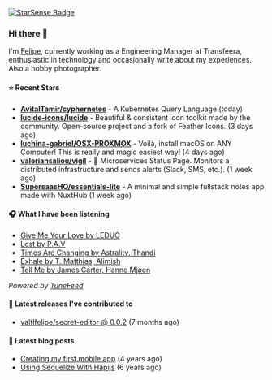 <a href="https://starsense.app/developer-types" target="_blank"><img src="https://starsense.app/api/badge/?user=valtlfelipe" alt="StarSense Badge"></a>

### Hi there 👋

I'm [Felipe](https://felipevm.com), currently working as a Engineering Manager at Transfeera, enthusiastic in technology and occasionally write about my experiences. Also a hobby photographer.

#### ⭐ Recent Stars
- **[AvitalTamir/cyphernetes](https://github.com/AvitalTamir/cyphernetes)** - A Kubernetes Query Language (today)
- **[lucide-icons/lucide](https://github.com/lucide-icons/lucide)** - Beautiful &amp; consistent icon toolkit made by the community. Open-source project and a fork of Feather Icons. (3 days ago)
- **[luchina-gabriel/OSX-PROXMOX](https://github.com/luchina-gabriel/OSX-PROXMOX)** - Voilà, install macOS on ANY Computer! This is really and magic easiest way! (4 days ago)
- **[valeriansaliou/vigil](https://github.com/valeriansaliou/vigil)** - 🚦 Microservices Status Page. Monitors a distributed infrastructure and sends alerts (Slack, SMS, etc.). (1 week ago)
- **[SupersaasHQ/essentials-lite](https://github.com/SupersaasHQ/essentials-lite)** - A minimal and simple fullstack notes app made with NuxtHub (1 week ago)

#### 🎧 What I have been listening
- [Give Me Your Love by LEDUC](https://open.spotify.com/track/2ftN0Aikomqttb2hBJUHSW)
- [Lost by P.A.V](https://open.spotify.com/track/6LEKH1SVLSEodlxitgKDdU)
- [Times Are Changing by Astrality, Thandi](https://open.spotify.com/track/2ekvSQupVG7X88fjjdYScf)
- [Exhale by T. Matthias, Alimish](https://open.spotify.com/track/2L5RY6eVB5PYmNsrnchGW1)
- [Tell Me by James Carter, Hanne Mjøen](https://open.spotify.com/track/19BoXyNUZB8M9PgAyMHVRg)

_Powered by [TuneFeed](https://tunefeed.app?ref=valtlfelipe-gh-profile)_ 

#### 🚀 Latest releases I've contributed to


- [valtlfelipe/secret-editor @ 0.0.2](https://github.com/valtlfelipe/secret-editor/releases/tag/0.0.2) (7 months ago)

#### 📄 Latest blog posts
- [Creating my first mobile app](https://felipevm.com/posts/creating-my-first-mobile-app/) (4 years ago)
- [Using Sequelize With Hapijs](https://felipevm.com/posts/using-sequelize-with-hapijs/) (6 years ago)
